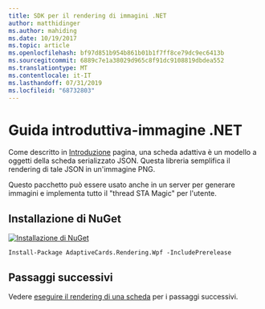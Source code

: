 ```yaml
---
title: SDK per il rendering di immagini .NET
author: matthidinger
ms.author: mahiding
ms.date: 10/19/2017
ms.topic: article
ms.openlocfilehash: bf97d851b954b861b01b1f7ff8ce79dc9ec6413b
ms.sourcegitcommit: 6889c7e1a38029d965c8f91dc9108819dbdea552
ms.translationtype: MT
ms.contentlocale: it-IT
ms.lasthandoff: 07/31/2019
ms.locfileid: "68732803"
---
```

# <a name="getting-started---net-image"></a>Guida introduttiva-immagine .NET

Come descritto in [Introduzione](../../../authoring-cards/getting-started.md) pagina, una scheda adattiva è un modello a oggetti della scheda serializzato JSON. Questa libreria semplifica il rendering di tale JSON in un'immagine PNG.

Questo pacchetto può essere usato anche in un server per generare immagini e implementa tutto il "thread STA Magic" per l'utente. 

## <a name="nuget-install"></a>Installazione di NuGet

[![Installazione di NuGet](https://img.shields.io/nuget/vpre/AdaptiveCards.Rendering.Wpf.svg)](https://www.nuget.org/packages/AdaptiveCards.Rendering.Wpf)

```console
Install-Package AdaptiveCards.Rendering.Wpf -IncludePrerelease
```

## <a name="next-steps"></a>Passaggi successivi

Vedere [eseguire il rendering di una scheda](render-a-card.md) per i passaggi successivi.